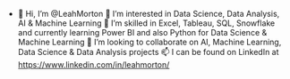 - 👋 Hi, I’m @LeahMorton
👀 I’m interested in Data Science, Data Analysis, AI & Machine Learning
🌱 I’m skilled in Excel, Tableau, SQL, Snowflake and currently learning Power BI and also Python for Data Science & Machine Learning
💞️ I’m looking to collaborate on AI, Machine Learning, Data Science & Data Analysis projects
📫 I can be found on LinkedIn at https://www.linkedin.com/in/leahmorton/

<!---
LeahMorton/LeahMorton is a ✨ special ✨ repository because its `README.md` (this file) appears on your GitHub profile.
You can click the Preview link to take a look at your changes.
--->
 
